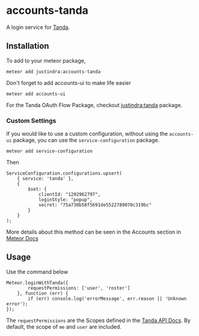 # accounts-tanda

A login service for [Tanda](https://www.tanda.co/).

## Installation

To add to your meteor package,

    meteor add justindra:accounts-tanda

Don't forget to add accounts-ui to make life easier

    meteor add accounts-ui

For the Tanda OAuth Flow Package, checkout [justindra:tanda](https://github.com/justindra/meteor-tanda) package.

### Custom Settings

If you would like to use a custom configuration, without using the `accounts-ui` package, you can use the `service-configuration` package.

    meteor add service-configuration

Then

    ServiceConfiguration.configurations.upsert(
        { service: 'tanda' },
        {
            $set: {
                clientId: "1292962797",
                loginStyle: "popup",
                secret: "75a730b58f5691de5522789070c319bc"
            }
        }
    );

More details about this method can be seen in the Accounts section in [Meteor Docs](http://docs.meteor.com/#/full/meteor_loginwithexternalservice)

## Usage

Use the command below

    Meteor.loginWithTanda({
            requestPermissions: ['user', 'roster']
        }, function (err) {
            if (err) console.log('errorMessage', err.reason || 'Unknown error');
    });
    
The `requestPermissions` are the Scopes defined in the [Tanda API Docs](https://my.tanda.co/api/v2/documentation#header-scopes). By default, the scope of `me` and `user` are included.

